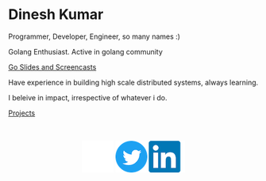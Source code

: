 # Dinesh Kumar

Programmer, Developer, Engineer, so many names :)

Golang Enthusiast. Active in golang community

[Go Slides and Screencasts](./go.md)

Have experience in building high scale distributed systems, always learning. 

I beleive in impact, irrespective of whatever i do.

[Projects](./projects.md)


<br/>
<br/>
<div align="center" class="footer">
<a href="https://github.com/devdinu/" rel="devdinu-github"><img src="assets/images/github.png" id="github-link"></a> 
<a href="https://twitter.com/devdineshkumar?ref_src=twsrc%5Etfw" class="imglinks"><img src="assets/images/twitter.png" id="twitter-link"></a>
<a href="https://www.linkedin.com/in/dinesh-kumar/" class="imglinks"><img src="assets/images/linkedin.png" id="linkedin-link"></a>
</div>

